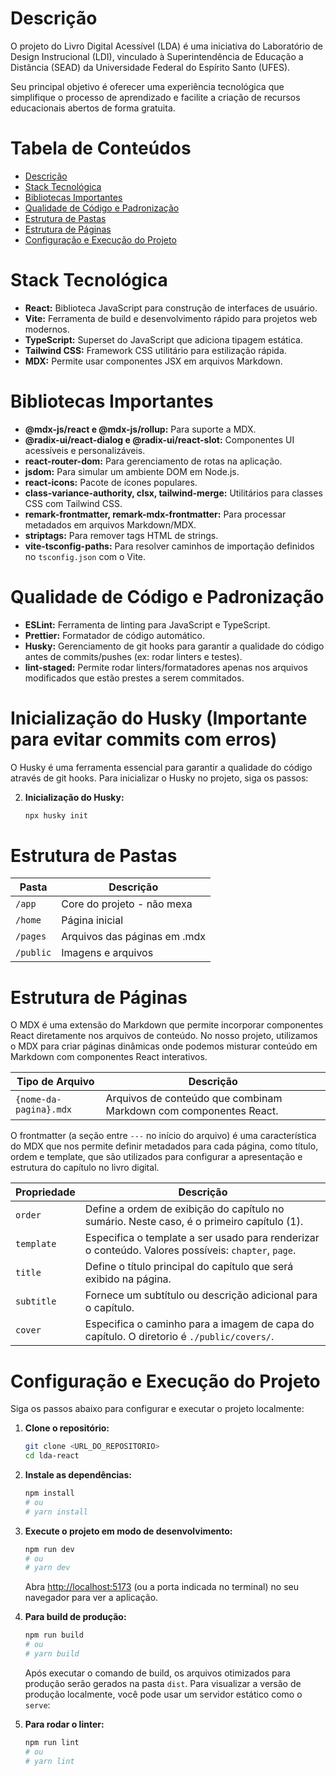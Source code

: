 # Descrição

O projeto do Livro Digital Acessível (LDA) é uma iniciativa do Laboratório de Design Instrucional (LDI), vinculado à Superintendência de Educação a Distância (SEAD) da Universidade Federal do Espírito Santo (UFES).

Seu principal objetivo é oferecer uma experiência tecnológica que simplifique o processo de aprendizado e facilite a criação de recursos educacionais abertos de forma gratuita.

# Tabela de Conteúdos

- [Descrição](#descrição)
- [Stack Tecnológica](#stack-tecnológica)
- [Bibliotecas Importantes](#bibliotecas-importantes)
- [Qualidade de Código e Padronização](#qualidade-de-código-e-padronização)
- [Estrutura de Pastas](#estrutura-de-pastas)
- [Estrutura de Páginas](#estrutura-de-páginas)
- [Configuração e Execução do Projeto](#configuração-e-execução-do-projeto)

# Stack Tecnológica

- **React:** Biblioteca JavaScript para construção de interfaces de usuário.
- **Vite:** Ferramenta de build e desenvolvimento rápido para projetos web modernos.
- **TypeScript:** Superset do JavaScript que adiciona tipagem estática.
- **Tailwind CSS:** Framework CSS utilitário para estilização rápida.
- **MDX:** Permite usar componentes JSX em arquivos Markdown.

# Bibliotecas Importantes

- **@mdx-js/react e @mdx-js/rollup:** Para suporte a MDX.
- **@radix-ui/react-dialog e @radix-ui/react-slot:** Componentes UI acessíveis e personalizáveis.
- **react-router-dom:** Para gerenciamento de rotas na aplicação.
- **jsdom:** Para simular um ambiente DOM em Node.js.
- **react-icons:** Pacote de ícones populares.
- **class-variance-authority, clsx, tailwind-merge:** Utilitários para classes CSS com Tailwind CSS.
- **remark-frontmatter, remark-mdx-frontmatter:** Para processar metadados em arquivos Markdown/MDX.
- **striptags:** Para remover tags HTML de strings.
- **vite-tsconfig-paths:** Para resolver caminhos de importação definidos no `tsconfig.json` com o Vite.

# Qualidade de Código e Padronização

- **ESLint:** Ferramenta de linting para JavaScript e TypeScript.
- **Prettier:** Formatador de código automático.
- **Husky:** Gerenciamento de git hooks para garantir a qualidade do código antes de commits/pushes (ex: rodar linters e testes).
- **lint-staged:** Permite rodar linters/formatadores apenas nos arquivos modificados que estão prestes a serem commitados.

# Inicialização do Husky (Importante para evitar commits com erros)

O Husky é uma ferramenta essencial para garantir a qualidade do código através de git hooks. Para inicializar o Husky no projeto, siga os passos:

2. **Inicialização do Husky:**
   ```bash
   npx husky init
   ```

# Estrutura de Pastas

| Pasta     | Descrição                    |
| --------- | ---------------------------- |
| `/app`    | Core do projeto - não mexa   |
| `/home`   | Página inicial               |
| `/pages`  | Arquivos das páginas em .mdx |
| `/public` | Imagens e arquivos           |

# Estrutura de Páginas

O MDX é uma extensão do Markdown que permite incorporar componentes React diretamente nos arquivos de conteúdo. No nosso projeto, utilizamos o MDX para criar páginas dinâmicas onde podemos misturar conteúdo em Markdown com componentes React interativos.

| Tipo de Arquivo        | Descrição                                                         |
| ---------------------- | ----------------------------------------------------------------- |
| `{nome-da-pagina}.mdx` | Arquivos de conteúdo que combinam Markdown com componentes React. |

O frontmatter (a seção entre `---` no início do arquivo) é uma característica do MDX que nos permite definir metadados para cada página, como título, ordem e template, que são utilizados para configurar a apresentação e estrutura do capítulo no livro digital.

| Propriedade | Descrição                                                                                           |
| ----------- | --------------------------------------------------------------------------------------------------- |
| `order`     | Define a ordem de exibição do capítulo no sumário. Neste caso, é o primeiro capítulo (1).           |
| `template`  | Especifica o template a ser usado para renderizar o conteúdo. Valores possíveis: `chapter`, `page`. |
| `title`     | Define o título principal do capítulo que será exibido na página.                                   |
| `subtitle`  | Fornece um subtítulo ou descrição adicional para o capítulo.                                        |
| `cover`     | Especifica o caminho para a imagem de capa do capítulo. O diretorio é `./public/covers/`.           |

# Configuração e Execução do Projeto

Siga os passos abaixo para configurar e executar o projeto localmente:

1.  **Clone o repositório:**

    ```bash
    git clone <URL_DO_REPOSITORIO>
    cd lda-react
    ```

2.  **Instale as dependências:**

    ```bash
    npm install
    # ou
    # yarn install
    ```

3.  **Execute o projeto em modo de desenvolvimento:**

    ```bash
    npm run dev
    # ou
    # yarn dev
    ```

    Abra [http://localhost:5173](http://localhost:5173) (ou a porta indicada no terminal) no seu navegador para ver a aplicação.

4.  **Para build de produção:**

    ```bash
    npm run build
    # ou
    # yarn build
    ```

    Após executar o comando de build, os arquivos otimizados para produção serão gerados na pasta `dist`. Para visualizar a versão de produção localmente, você pode usar um servidor estático como o `serve`:

5.  **Para rodar o linter:**
    ```bash
    npm run lint
    # ou
    # yarn lint
    ```

